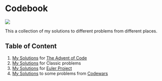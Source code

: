 # Codebook

![](https://www.codewars.com/users/DeVic256/badges/large)

This a collection of my solutions to different problems from different places.

## Table of Content

1. [My Solutions](./solutions-advent-of-code/) for [The Advent of Code](https://adventofcode.com/)
2. [My Solutions](./solutions-classics/) for Classic problems 
3. [My Solutions](./solutions-euler-project/) for [Euler Project](https://projecteuler.net/)
4. [My Solutions](./solutions-katas/) to some problems from [Codewars](https://www.codewars.com/)